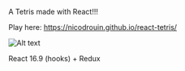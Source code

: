 A Tetris made with React!!!

Play here: https://nicodrouin.github.io/react-tetris/

![Alt text](/archives/tetris.jpg?raw=true "Tetris demo Github")

React 16.9 (hooks) + Redux